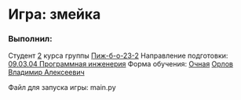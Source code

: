 <h1> Игра: змейка </h1>
<h3>Выполнил:</h3>
Студент <u>2</u> курса группы <u>Пиж-б-о-23-2</u>
Направление подготовки: <u>09.03.04 Программная инженерия</u>
Форма обучения: <u>Очная</u>
<u>Орлов Владимир Алексеевич</u>
<p>Файл для запуска игры: main.py</p>
